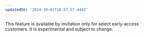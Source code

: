 ```yaml
---
updatedOn: '2024-10-01T18:57:57.440Z'
---
```

<Admonition type="comingSoon" title="Feature coming soon">
This feature is available by invitation only for select early-access customers. It is experimental and subject to change.
</Admonition>
